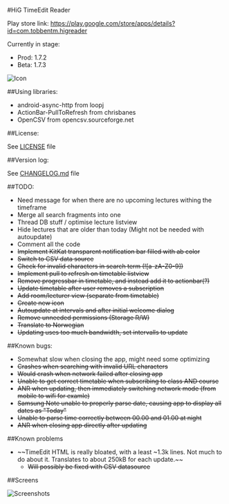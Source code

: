 #HiG TimeEdit Reader

Play store link: https://play.google.com/store/apps/details?id=com.tobbentm.higreader

Currently in stage: 
* Prod: 1.7.2
* Beta: 1.7.3

![Icon](http://tobbentm.com/ul/HiG-Reader_Icon.png "App Icon")


##Using libraries:

* android-async-http from loopj
* ActionBar-PullToRefresh from chrisbanes
* OpenCSV from opencsv.sourceforge.net

##License:

See [LICENSE](LICENSE) file

##Version log:

See [CHANGELOG.md](CHANGELOG.md) file

##TODO:

* Need message for when there are no upcoming lectures withing the timeframe
* Merge all search fragments into one
* Thread DB stuff / optimise lecture listview
* Hide lectures that are older than today (Might not be needed with autoupdate)
* Comment all the code
* ~~Implement KitKat transparent notification bar filled with ab color~~
* ~~Switch to CSV data source~~
* ~~Check for invalid characters in search term (![a-zA-Z0-9])~~
* ~~Implement pull to refresh on timetable listview~~
* ~~Remove progressbar in timetable, and instead add it to actionbar(?)~~
* ~~Update timetable after user removes a subscription~~
* ~~Add room/lecturer view (separate from timetable)~~
* ~~Create new icon~~
* ~~Autoupdate at intervals and after initial welcome dialog~~
* ~~Remove unneeded permissions (Storage R/W)~~
* ~~Translate to Norwegian~~
* ~~Updating uses too much bandwidth, set intervalls to update~~

##Known bugs:

* Somewhat slow when closing the app, might need some optimizing
* ~~Crashes when searching with invalid URL characters~~
* ~~Would crash when network failed after closing app~~
* ~~Unable to get correct timetable when subscribing to class AND course~~
* ~~ANR when updating, then immediately switching network mode (from mobile to wifi for examle)~~
* ~~Samsung Note unable to properly parse date, causing app to display all dates as "Today"~~
* ~~Unable to parse time correctly between 00.00 and 01.00 at night~~
* ~~ANR when closing app directly after updating~~

##Known problems

* ~~TimeEdit HTML is really bloated, with a least ~1.3k lines. Not much to do about it. Translates to about 250kB for each update.~~
	* ~~Will possibly be fixed with CSV datasource~~

##Screens

![Screenshots](http://tobbentm.com/ul/HiG-Reader_Screens.png "Screenshots")